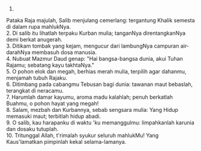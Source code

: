 1.
Pataka Raja majulah, Salib menjulang cemerlang:
tergantung Khalik semesta di dalam rupa mahlukNya.
<br>
2.
Di salib itu lihatlah terpaku Kurban mulia;
tanganNya direntangkanNya demi berkat anugerah.
<br>
3.
Ditikam tombak yang kejam, mengucur dari lambungNya
campuran air-darahNya membasuh dosa manusia.
<br>
4.
Nubuat Mazmur Daud genap: "Hai bangsa-bangsa dunia,
akui Tuhan Rajamu; sebatang kayu takhtaNya."
<br>
5.
O pohon elok dan megah, berhias merah mulia,
terpilih agar dahanmu, menjamah tubuh Rajaku.
<br>
6.
Ditimbang pada cabangmu Tebusan bagi dunia:
tawanan maut bebaslah, terangkat di neracamu.
<br>
7.
Harumlah damar kayumu, aroma madu kalahlah;
penuh berkatlah Buahmu, o pohon hayat yang megah!
<br>
8.
Salam, mezbah dan Kurbannya, sebab sengsara mulia:
Yang Hidup memasuki maut; terbitlah hidup abadi.
<br>
9.
O salib, kau harapanku di waktu 'ku memanggulmu:
limpahkanlah karunia dan dosaku tutuplah.
<br>
10.
Tritunggal Allah, t'rimalah syukur seluruh mahlukMu!
Yang Kaus'lamatkan pimpinlah kekal selama-lamanya.